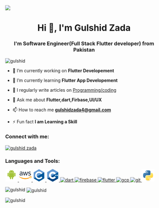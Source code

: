 <img align="center" src="https://www.google.com/url?sa=i&url=https%3A%2F%2Fgithub.com%2Frudrabarad%2FGifs&psig=AOvVaw3Ce6AK4_bqSodBsYyG9m6C&ust=1733118461174000&source=images&cd=vfe&opi=89978449&ved=0CBMQjRxqFwoTCLDgr8PvhYoDFQAAAAAdAAAAABAE" width="500" >
<h1 align="center">Hi 👋, I'm Gulshid Zada</h1>
<h3 align="center">I'm Software Engineer(Full Stack Flutter developer) from Pakistan</h3>

<p align="left"> <img src="https://komarev.com/ghpvc/?username=gulshid&label=Profile%20views&color=0e75b6&style=flat" alt="gulshid" /> </p>

- 🔭 I’m currently working on **Flutter Developement**

- 🌱 I’m currently learning **Flutter App Developement**

- 📝 I regularly write articles on [Programming/coding](Programming/coding)

- 💬 Ask me about **Flutter,dart,Firbase,UI/UX**

- 📫 How to reach me **gulshidzada4@gmail.com**

- ⚡ Fun fact **I am Learning a Skill**

<h3 align="left">Connect with me:</h3>
<p align="left">
<a href="https://linkedin.com/in/gulshid zada" target="blank"><img align="center" src="https://raw.githubusercontent.com/rahuldkjain/github-profile-readme-generator/master/src/images/icons/Social/linked-in-alt.svg" alt="gulshid zada" height="30" width="40" /></a>
</p>

<h3 align="left">Languages and Tools:</h3>
<p align="left"> <a href="https://developer.android.com" target="_blank" rel="noreferrer"> <img src="https://raw.githubusercontent.com/devicons/devicon/master/icons/android/android-original-wordmark.svg" alt="android" width="40" height="40"/> </a> <a href="https://aws.amazon.com" target="_blank" rel="noreferrer"> <img src="https://raw.githubusercontent.com/devicons/devicon/master/icons/amazonwebservices/amazonwebservices-original-wordmark.svg" alt="aws" width="40" height="40"/> </a> <a href="https://www.cprogramming.com/" target="_blank" rel="noreferrer"> <img src="https://raw.githubusercontent.com/devicons/devicon/master/icons/c/c-original.svg" alt="c" width="40" height="40"/> </a> <a href="https://www.w3schools.com/cpp/" target="_blank" rel="noreferrer"> <img src="https://raw.githubusercontent.com/devicons/devicon/master/icons/cplusplus/cplusplus-original.svg" alt="cplusplus" width="40" height="40"/> </a> <a href="https://dart.dev" target="_blank" rel="noreferrer"> <img src="https://www.vectorlogo.zone/logos/dartlang/dartlang-icon.svg" alt="dart" width="40" height="40"/> </a> <a href="https://firebase.google.com/" target="_blank" rel="noreferrer"> <img src="https://www.vectorlogo.zone/logos/firebase/firebase-icon.svg" alt="firebase" width="40" height="40"/> </a> <a href="https://flutter.dev" target="_blank" rel="noreferrer"> <img src="https://www.vectorlogo.zone/logos/flutterio/flutterio-icon.svg" alt="flutter" width="40" height="40"/> </a> <a href="https://cloud.google.com" target="_blank" rel="noreferrer"> <img src="https://www.vectorlogo.zone/logos/google_cloud/google_cloud-icon.svg" alt="gcp" width="40" height="40"/> </a> <a href="https://git-scm.com/" target="_blank" rel="noreferrer"> <img src="https://www.vectorlogo.zone/logos/git-scm/git-scm-icon.svg" alt="git" width="40" height="40"/> </a> <a href="https://www.python.org" target="_blank" rel="noreferrer"> <img src="https://raw.githubusercontent.com/devicons/devicon/master/icons/python/python-original.svg" alt="python" width="40" height="40"/> </a> </p>

<p><img align="left" src="https://github-readme-stats.vercel.app/api/top-langs?username=gulshid&show_icons=true&locale=en&layout=compact" alt="gulshid" /></p>

<p>&nbsp;<img align="center" src="https://github-readme-stats.vercel.app/api?username=gulshid&show_icons=true&locale=en" alt="gulshid" /></p>

<p><img align="center" src="https://github-readme-streak-stats.herokuapp.com/?user=gulshid&" alt="gulshid" /></p>


